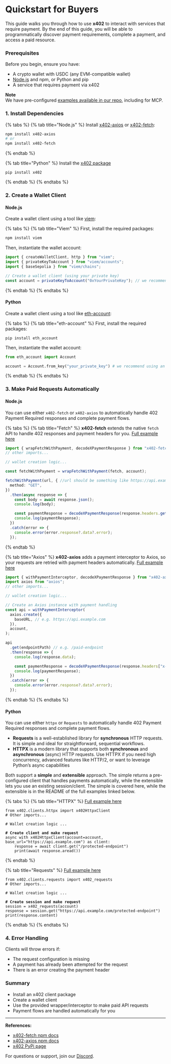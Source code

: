 # Quickstart for Buyers

This guide walks you through how to use **x402** to interact with services that require payment. By the end of this guide, you will be able to programmatically discover payment requirements, complete a payment, and access a paid resource.

### Prerequisites

Before you begin, ensure you have:

* A crypto wallet with USDC (any EVM-compatible wallet)
* [Node.js](https://nodejs.org/en) and npm, or Python and pip
* A service that requires payment via x402

**Note**\
We have pre-configured [examples available in our repo](https://github.com/coinbase/x402/tree/main/examples), including for MCP.

### 1. Install Dependencies

{% tabs %}
{% tab title="Node.js" %}
Install [x402-axios](https://www.npmjs.com/package/x402-axios) or [x402-fetch](https://www.npmjs.com/package/x402-fetch):

```bash
npm install x402-axios
# or
npm install x402-fetch
```
{% endtab %}

{% tab title="Python" %}
Install the [x402 package](https://pypi.org/project/x402/)

```
pip install x402
```
{% endtab %}
{% endtabs %}



### 2. Create a Wallet Client

#### **Node.js**

Create a wallet client using a tool like [viem](https://viem.sh/):&#x20;

{% tabs %}
{% tab title="Viem" %}
First, install the required packages:

```bash
npm install viem
```

Then, instantiate the wallet account:

```typescript
import { createWalletClient, http } from "viem";
import { privateKeyToAccount } from "viem/accounts";
import { baseSepolia } from "viem/chains";

// Create a wallet client (using your private key)
const account = privateKeyToAccount("0xYourPrivateKey"); // we recommend using an environment variable for this
```
{% endtab %}
{% endtabs %}

#### **Python**

Create a wallet client using a tool like [eth-account](https://github.com/ethereum/eth-account):

{% tabs %}
{% tab title="eth-account" %}
First, install the required packages:

```
pip install eth_account
```

Then, instantiate the wallet account:

```python
from eth_account import Account

account = Account.from_key("your_private_key") # we recommend using an environment variable fo
```
{% endtab %}
{% endtabs %}

### 3. Make Paid Requests Automatically

#### Node.js

You can use either `x402-fetch` or `x402-axios` to automatically handle 402 Payment Required responses and complete payment flows.

{% tabs %}
{% tab title="Fetch" %}
**x402-fetch** extends the native `fetch` API to handle 402 responses and payment headers for you. [Full example here](https://github.com/coinbase/x402/tree/main/examples/typescript/clients/fetch)

```typescript
import { wrapFetchWithPayment, decodeXPaymentResponse } from "x402-fetch";
// other imports...

// wallet creation logic...

const fetchWithPayment = wrapFetchWithPayment(fetch, account);

fetchWithPayment(url, { //url should be something like https://api.example.com/paid-endpoint
  method: "GET",
})
  .then(async response => {
    const body = await response.json();
    console.log(body);

    const paymentResponse = decodeXPaymentResponse(response.headers.get("x-payment-response")!);
    console.log(paymentResponse);
  })
  .catch(error => {
    console.error(error.response?.data?.error);
  });
```
{% endtab %}

{% tab title="Axios" %}
**x402-axios** adds a payment interceptor to Axios, so your requests are retried with payment headers automatically. [Full example here](https://github.com/coinbase/x402/tree/main/examples/typescript/clients/axios)

```typescript
import { withPaymentInterceptor, decodeXPaymentResponse } from "x402-axios";
import axios from "axios";
// other imports...

// wallet creation logic...

// Create an Axios instance with payment handling
const api = withPaymentInterceptor(
  axios.create({
    baseURL, // e.g. https://api.example.com
  }),
  account,
);

api
  .get(endpointPath) // e.g. /paid-endpoint
  .then(response => {
    console.log(response.data);

    const paymentResponse = decodeXPaymentResponse(response.headers["x-payment-response"]);
    console.log(paymentResponse);
  })
  .catch(error => {
    console.error(error.response?.data?.error);
  });
```
{% endtab %}
{% endtabs %}

#### Python

You can use either `httpx` or `Requests`  to automatically handle 402 Payment Required responses and complete payment flows.

* **Requests** is a well-established library for **synchronous** HTTP requests. It is simple and ideal for straightforward, sequential workflows.
* **HTTPX** is a modern library that supports both **synchronous** and **asynchronous** (async) HTTP requests. Use HTTPX if you need high concurrency, advanced features like HTTP/2, or want to leverage Python’s async capabilities

Both support a **simple** and **extensible** approach. The simple returns a pre-configured client that handles payments automatically, while the extensible lets you use an existing session/client. The simple is covered here, while the extensible is in the README of the full examples linked below.

{% tabs %}
{% tab title="HTTPX" %}
[Full example here](https://github.com/coinbase/x402/tree/main/examples/python/clients/httpx)

<pre class="language-python"><code class="lang-python">from x402.clients.httpx import x402HttpxClient
# Other imports...

# Wallet creation logic ...
<strong>
</strong><strong># Create client and make request
</strong>async with x402HttpxClient(account=account, base_url="https://api.example.com") as client:
    response = await client.get("/protected-endpoint")
    print(await response.aread())
</code></pre>
{% endtab %}

{% tab title="Requests" %}
[Full example here](https://github.com/coinbase/x402/tree/main/examples/python/clients/requests)

<pre class="language-python"><code class="lang-python">from x402.clients.requests import x402_requests
# Other imports...

# Wallet creation logic ...
<strong>
</strong><strong># Create session and make request
</strong>session = x402_requests(account)
response = session.get("https://api.example.com/protected-endpoint")
print(response.content)
</code></pre>
{% endtab %}
{% endtabs %}

### 4. Error Handling

Clients will throw errors if:

* The request configuration is missing
* A payment has already been attempted for the request
* There is an error creating the payment header

### Summary

* Install an x402 client package
* Create a wallet client
* Use the provided wrapper/interceptor to make paid API requests
* Payment flows are handled automatically for you

***

**References:**

* [x402-fetch npm docs](https://www.npmjs.com/package/x402-fetch)
* [x402-axios npm docs](https://www.npmjs.com/package/x402-axios)
* [x402 PyPi page](https://pypi.org/project/x402/)

For questions or support, join our [Discord](https://discord.gg/invite/cdp).
